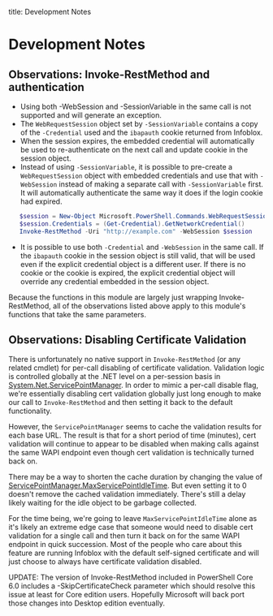 title: Development Notes

# Development Notes

## Observations: Invoke-RestMethod and authentication

* Using both -WebSession and -SessionVariable in the same call is not supported and will generate an exception.
* The `WebRequestSession` object set by `-SessionVariable` contains a copy of the `-Credential` used and the `ibapauth` cookie returned from Infoblox.
* When the session expires, the embedded credential will automatically be used to re-authenticate on the next call and update cookie in the session object.
* Instead of using `-SessionVariable`, it is possible to pre-create a `WebRequestSession` object with embedded credentials and use that with `-WebSession` instead of making a separate call with `-SessionVariable` first. It will automatically authenticate the same way it does if the login cookie had expired.

```powershell
   $session = New-Object Microsoft.PowerShell.Commands.WebRequestSession
   $session.Credentials = (Get-Credential).GetNetworkCredential()
   Invoke-RestMethod -Uri "http://example.com" -WebSession $session
```

* It is possible to use both `-Credential` and `-WebSession` in the same call. If the `ibapauth` cookie in the session object is still valid, that will be used even if the explicit credential object is a different user. If there is no cookie or the cookie is expired, the explicit credential object will override any credential embedded in the session object.

Because the functions in this module are largely just wrapping Invoke-RestMethod, all of the observations listed above apply to this module's functions that take the same parameters.

## Observations: Disabling Certificate Validation

There is unfortunately no native support in `Invoke-RestMethod` (or any related cmdlet) for per-call disabling of certificate validation. Validation logic is controlled globally at the .NET level on a per-session basis in [System.Net.ServicePointManager](https://msdn.microsoft.com/en-us/library/system.net.servicepointmanager(v=vs.110).aspx). In order to mimic a per-call disable flag, we're essentially disabling cert validation globally just long enough to make our call to `Invoke-RestMethod` and then setting it back to the default functionality.

However, the `ServicePointManager` seems to cache the validation results for each base URL. The result is that for a short period of time (minutes), cert validation will continue to appear to be disabled when making calls against the same WAPI endpoint even though cert validation is technically turned back on.

There may be a way to shorten the cache duration by changing the value of [ServicePointManager.MaxServicePointIdleTime](https://msdn.microsoft.com/en-us/library/system.net.servicepointmanager.maxservicepointidletime(v=vs.110).aspx). But even setting it to 0 doesn't remove the cached validation immediately. There's still a delay likely waiting for the idle object to be garbage collected.

For the time being, we're going to leave `MaxServicePointIdleTime` alone as it's likely an extreme edge case that someone would need to disable cert validation for a single call and then turn it back on for the same WAPI endpoint in quick succession. Most of the people who care about this feature are running Infoblox with the default self-signed certificate and will just choose to always have certificate validation disabled.

UPDATE: The version of Invoke-RestMethod included in PowerShell Core 6.0 includes a -SkipCertificateCheck parameter which should resolve this issue at least for Core edition users. Hopefully Microsoft will back port those changes into Desktop edition eventually.
